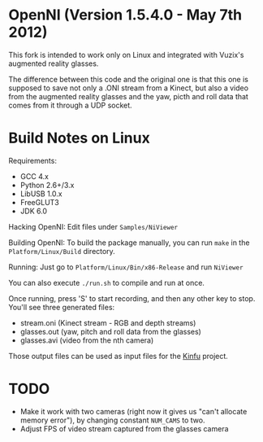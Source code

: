 OpenNI (Version 1.5.4.0 - May 7th 2012)
=======================================

This fork is intended to work only on Linux and integrated
with Vuzix's augmented reality glasses.

The difference between this code and the original one is that
this one is supposed to save not only a .ONI stream from a Kinect,
but also a video from the augmented reality glasses and the yaw, picth and roll
data that comes from it through a UDP socket.
  
Build Notes on Linux
====================

Requirements:

* GCC 4.x
* Python 2.6+/3.x
* LibUSB 1.0.x
* FreeGLUT3
* JDK 6.0
		   
Hacking OpenNI: Edit files under `Samples/NiViewer`

Building OpenNI: To build the package manually, you can run `make` in the `Platform/Linux/Build` directory.

Running: Just go to `Platform/Linux/Bin/x86-Release` and run `NiViewer`

You can also execute `./run.sh` to compile and run at once.

Once running, press 'S' to start recording, and then any other key to stop. You'll see three generated files:

* stream.oni (Kinect stream - RGB and depth streams)
* glasses.out (yaw, pitch and roll data from the glasses)
* glasses<n>.avi (video from the nth camera)

Those output files can be used as input files for the [Kinfu](https://github.com/caiosba/MyKinectFusion) project.

TODO
====

* Make it work with two cameras (right now it gives us "can't allocate memory error"), by changing constant `NUM_CAMS` to two.
* Adjust FPS of video stream captured from the glasses camera
